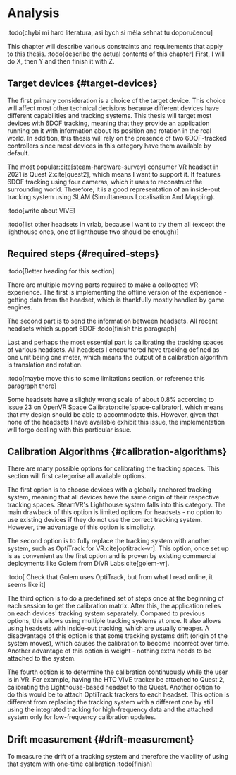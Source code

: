 # Analysis

:todo[chybí mi hard literatura, asi bych si měla sehnat tu doporučenou]

This chapter will describe various constraints and requirements that apply to this thesis. :todo[describe the actual contents of this chapter] First, I will do X, then Y and then finish it with Z.

## Target devices {#target-devices}

The first primary consideration is a choice of the target device. This choice will affect most other technical decisions because different devices have different capabilities and tracking systems. This thesis will target most devices with 6DOF tracking, meaning that they provide an application running on it with information about its position and rotation in the real world. In addition, this thesis will rely on the presence of two 6DOF-tracked controllers since most devices in this category have them available by default.

The most popular:cite[steam-hardware-survey] consumer VR headset in 2021 is Quest 2:cite[quest2], which means I want to support it. It features 6DOF tracking using four cameras, which it uses to reconstruct the surrounding world. Therefore, it is a good representation of an inside-out tracking system using SLAM (Simultaneous Localisation And Mapping).

:todo[write about VIVE]

:todo[list other headsets in vrlab, because I want to try them all (except the lighthouse ones, one of lighthouse two should be enough)]

## Required steps {#required-steps}

:todo[Better heading for this section]

There are multiple moving parts required to make a collocated VR experience. The first is implementing the offline version of the experience - getting data from the headset, which is thankfully mostly handled by game engines.

The second part is to send the information between headsets. All recent headsets which support 6DOF :todo[finish this paragraph]

Last and perhaps the most essential part is calibrating the tracking spaces of various headsets. All headsets I encountered have tracking defined as one unit being one meter, which means the output of a calibration algorithm is translation and rotation.

:todo[maybe move this to some limitations section, or reference this paragraph there]

Some headsets have a slightly wrong scale of about 0.8% according to [issue 23][1] on OpenVR Space Calibrator:cite[space-calibrator], which means that my design should be able to accommodate this. However, given that none of the headsets I have available exhibit this issue, the implementation will forgo dealing with this particular issue.

[1]: https://github.com/pushrax/openvr-spacecalibrator/issues/23

## Calibration Algorithms {#calibration-algorithms}

There are many possible options for calibrating the tracking spaces. This section will first categorise all available options.

The first option is to choose devices with a globally anchored tracking system, meaning that all devices have the same origin of their respective tracking spaces. SteamVR's Lighthouse system falls into this category. The main drawback of this option is limited options for headsets - no option to use existing devices if they do not use the correct tracking system. However, the advantage of this option is simplicity.

The second option is to fully replace the tracking system with another system, such as OptiTrack for VR:cite[optitrack-vr]. This option, once set up is as convenient as the first option and is proven by existing commercial deployments like Golem from DIVR Labs:cite[golem-vr].

:todo[ Check that Golem uses OptiTrack, but from what I read online, it seems like it]

The third option is to do a predefined set of steps once at the beginning of each session to get the calibration matrix. After this, the application relies on each devices' tracking system separately. Compared to previous options, this allows using multiple tracking systems at once. It also allows using headsets with inside-out tracking, which are usually cheaper. A disadvantage of this option is that some tracking systems drift (origin of the system moves), which causes the calibration to become incorrect over time. Another advantage of this option is weight - nothing extra needs to be attached to the system.

The fourth option is to determine the calibration continuously while the user is in VR. For example, having the HTC VIVE tracker be attached to Quest 2, calibrating the Lighthouse-based headset to the Quest. Another option to do this would be to attach OptiTrack trackers to each headset. This option is different from replacing the tracking system with a different one by still using the integrated tracking for high-frequency data and the attached system only for low-frequency calibration updates.

## Drift measurement {#drift-measurement}

To measure the drift of a tracking system and therefore the viability of using that system with one-time calibration :todo[finish]
